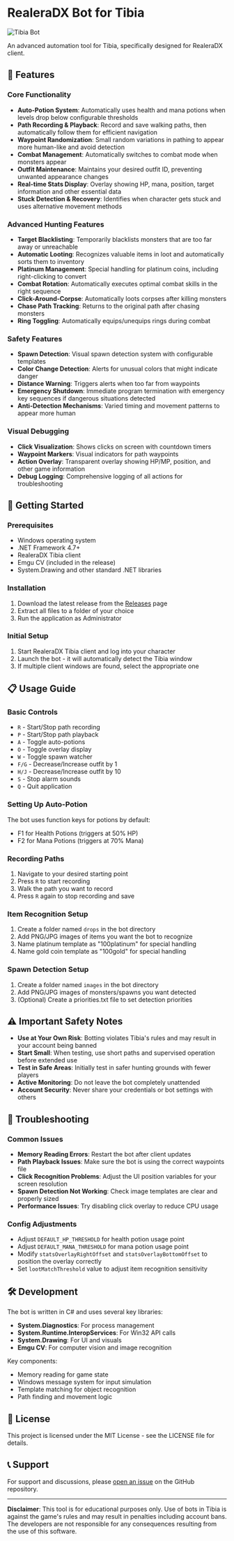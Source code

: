 # RealeraDX Bot for Tibia

![Tibia Bot](https://i.imgur.com/placeholder.png)

An advanced automation tool for Tibia, specifically designed for RealeraDX client.

## 🌟 Features

### Core Functionality
- **Auto-Potion System**: Automatically uses health and mana potions when levels drop below configurable thresholds
- **Path Recording & Playback**: Record and save walking paths, then automatically follow them for efficient navigation
- **Waypoint Randomization**: Small random variations in pathing to appear more human-like and avoid detection
- **Combat Management**: Automatically switches to combat mode when monsters appear
- **Outfit Maintenance**: Maintains your desired outfit ID, preventing unwanted appearance changes
- **Real-time Stats Display**: Overlay showing HP, mana, position, target information and other essential data
- **Stuck Detection & Recovery**: Identifies when character gets stuck and uses alternative movement methods

### Advanced Hunting Features
- **Target Blacklisting**: Temporarily blacklists monsters that are too far away or unreachable
- **Automatic Looting**: Recognizes valuable items in loot and automatically sorts them to inventory
- **Platinum Management**: Special handling for platinum coins, including right-clicking to convert
- **Combat Rotation**: Automatically executes optimal combat skills in the right sequence
- **Click-Around-Corpse**: Automatically loots corpses after killing monsters 
- **Chase Path Tracking**: Returns to the original path after chasing monsters
- **Ring Toggling**: Automatically equips/unequips rings during combat

### Safety Features
- **Spawn Detection**: Visual spawn detection system with configurable templates
- **Color Change Detection**: Alerts for unusual colors that might indicate danger
- **Distance Warning**: Triggers alerts when too far from waypoints
- **Emergency Shutdown**: Immediate program termination with emergency key sequences if dangerous situations detected
- **Anti-Detection Mechanisms**: Varied timing and movement patterns to appear more human

### Visual Debugging
- **Click Visualization**: Shows clicks on screen with countdown timers
- **Waypoint Markers**: Visual indicators for path waypoints
- **Action Overlay**: Transparent overlay showing HP/MP, position, and other game information
- **Debug Logging**: Comprehensive logging of all actions for troubleshooting

## 🚀 Getting Started

### Prerequisites
- Windows operating system
- .NET Framework 4.7+
- RealeraDX Tibia client
- Emgu CV (included in the release)
- System.Drawing and other standard .NET libraries

### Installation
1. Download the latest release from the [Releases](https://github.com/username/realeradx-bot/releases) page
2. Extract all files to a folder of your choice
3. Run the application as Administrator

### Initial Setup
1. Start RealeraDX Tibia client and log into your character
2. Launch the bot - it will automatically detect the Tibia window
3. If multiple client windows are found, select the appropriate one

## 📋 Usage Guide

### Basic Controls
- `R` - Start/Stop path recording
- `P` - Start/Stop path playback
- `A` - Toggle auto-potions
- `O` - Toggle overlay display
- `W` - Toggle spawn watcher
- `F/G` - Decrease/Increase outfit by 1
- `H/J` - Decrease/Increase outfit by 10
- `S` - Stop alarm sounds
- `Q` - Quit application

### Setting Up Auto-Potion
The bot uses function keys for potions by default:
- F1 for Health Potions (triggers at 50% HP)
- F2 for Mana Potions (triggers at 70% Mana)

### Recording Paths
1. Navigate to your desired starting point
2. Press `R` to start recording
3. Walk the path you want to record
4. Press `R` again to stop recording and save

### Item Recognition Setup
1. Create a folder named `drops` in the bot directory
2. Add PNG/JPG images of items you want the bot to recognize
3. Name platinum template as "100platinum" for special handling
4. Name gold coin template as "100gold" for special handling

### Spawn Detection Setup
1. Create a folder named `images` in the bot directory
2. Add PNG/JPG images of monsters/spawns you want detected
3. (Optional) Create a priorities.txt file to set detection priorities

## ⚠️ Important Safety Notes

- **Use at Your Own Risk**: Botting violates Tibia's rules and may result in your account being banned
- **Start Small**: When testing, use short paths and supervised operation before extended use
- **Test in Safe Areas**: Initially test in safer hunting grounds with fewer players
- **Active Monitoring**: Do not leave the bot completely unattended
- **Account Security**: Never share your credentials or bot settings with others

## 🔧 Troubleshooting

### Common Issues
- **Memory Reading Errors**: Restart the bot after client updates
- **Path Playback Issues**: Make sure the bot is using the correct waypoints file
- **Click Recognition Problems**: Adjust the UI position variables for your screen resolution
- **Spawn Detection Not Working**: Check image templates are clear and properly sized
- **Performance Issues**: Try disabling click overlay to reduce CPU usage

### Config Adjustments
- Adjust `DEFAULT_HP_THRESHOLD` for health potion usage point
- Adjust `DEFAULT_MANA_THRESHOLD` for mana potion usage point
- Modify `statsOverlayRightOffset` and `statsOverlayBottomOffset` to position the overlay correctly
- Set `lootMatchThreshold` value to adjust item recognition sensitivity

## 🛠 Development

The bot is written in C# and uses several key libraries:
- **System.Diagnostics**: For process management
- **System.Runtime.InteropServices**: For Win32 API calls
- **System.Drawing**: For UI and visuals
- **Emgu CV**: For computer vision and image recognition

Key components:
- Memory reading for game state
- Windows message system for input simulation
- Template matching for object recognition
- Path finding and movement logic

## 📝 License

This project is licensed under the MIT License - see the LICENSE file for details.

## 📞 Support

For support and discussions, please [open an issue](https://github.com/username/realeradx-bot/issues) on the GitHub repository.

---

**Disclaimer**: This tool is for educational purposes only. Use of bots in Tibia is against the game's rules and may result in penalties including account bans. The developers are not responsible for any consequences resulting from the use of this software.
